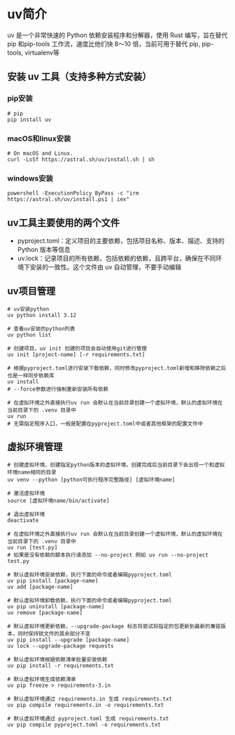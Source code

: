 # uv简介
uv 是一个非常快速的 Python 依赖安装程序和分解器，使用 Rust 编写，旨在替代 pip 和pip-tools 工作流，速度比他们快 8～10 倍，当前可用于替代 pip, pip-tools, virtualenv等

## 安装 uv 工具（支持多种方式安装）
### pip安装
~~~shell
# pip
pip install uv
~~~

### macOS和linux安装 
~~~shell
# On macOS and Linux.
curl -LsSf https://astral.sh/uv/install.sh | sh
~~~

### windows安装
~~~shell
powershell -ExecutionPolicy ByPass -c "irm https://astral.sh/uv/install.ps1 | iex"
~~~

## uv工具主要使用的两个文件
- pyproject.toml：定义项目的主要依赖，包括项目名称、版本、描述、支持的 Python 版本等信息
- uv.lock：记录项目的所有依赖，包括依赖的依赖，且跨平台，确保在不同环境下安装的一致性。这个文件由 uv 自动管理，不要手动编辑

## uv项目管理
~~~shell
# uv安装python
uv python install 3.12

# 查看uv安装的python列表
uv python list

# 创建项目，uv init 创建的项目会自动使用git进行管理
uv init [project-name] [-r requirements.txt]

# 根据pyproject.toml进行安装下载依赖，同时修改pyproject.toml新增和移除依赖之后也是一样同步依赖库
uv install
# --force参数进行强制重新安装所有依赖

# 在虚拟环境之外直接执行uv run 会默认在当前目录创建一个虚拟环境，默认的虚拟环境在当前目录下的 .venv 目录中
uv run
# 无需指定程序入口，一般是配置在pyproject.toml中或者其他框架的配置文件中
~~~

## 虚拟环境管理
~~~shell
# 创建虚拟环境，创建指定python版本的虚拟环境，创建完成后当前目录下会出现一个和虚拟环境name相同的目录
uv venv --python [python可执行程序完整路径] [虚拟环境name]

# 激活虚拟环境
source [虚拟环境name/bin/activate]

# 退出虚拟环境
deactivate

# 在虚拟环境之外直接执行uv run 会默认在当前目录创建一个虚拟环境，默认的虚拟环境在当前目录下的 .venv 目录中
uv run [test.py]
# 如果是没有依赖的脚本执行请添加 --no-project 例如 uv run --no-project test.py

# 默认虚拟环境安装依赖，执行下面的命令或者编辑pyproject.toml
uv pip install [package-name]
uv add [package-name]

# 默认虚拟环境卸载依赖，执行下面的命令或者编辑pyproject.toml
uv pip uninstall [package-name]
uv remove [package-name]

# 默认虚拟环境更新依赖，--upgrade-package 标志将尝试将指定的包更新到最新的兼容版本，同时保持锁文件的其余部分不变
uv pip install --upgrade [package-name]
uv lock --upgrade-package requests

# 默认虚拟环境根据依赖清单批量安装依赖
uv pip install -r requirements.txt

# 默认虚拟环境生成依赖清单
uv pip freeze > requirements-3.in

# 默认虚拟环境通过 requirements.in 生成 requirements.txt 
uv pip compile requirements.in -o requirements.txt 

# 默认虚拟环境通过 pyproject.toml 生成 requirements.txt 
uv pip compile pyproject.toml -o requirements.txt 
~~~




